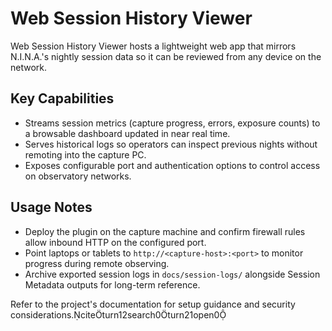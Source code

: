 # Web Session History Viewer

Web Session History Viewer hosts a lightweight web app that mirrors N.I.N.A.'s nightly session data so it can be reviewed from any device on the network.

## Key Capabilities
- Streams session metrics (capture progress, errors, exposure counts) to a browsable dashboard updated in near real time.
- Serves historical logs so operators can inspect previous nights without remoting into the capture PC.
- Exposes configurable port and authentication options to control access on observatory networks.

## Usage Notes
- Deploy the plugin on the capture machine and confirm firewall rules allow inbound HTTP on the configured port.
- Point laptops or tablets to `http://<capture-host>:<port>` to monitor progress during remote observing.
- Archive exported session logs in `docs/session-logs/` alongside Session Metadata outputs for long-term reference.

Refer to the project's documentation for setup guidance and security considerations.citeturn12search0turn21open0
